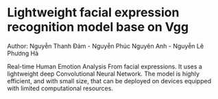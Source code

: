 # Lightweight facial expression recognition model base on Vgg
Author: Nguyễn Thanh Đảm - Nguyễn Phúc Nguyên Anh - Nguyễn Lê Phương Hà

Real-time Human Emotion Analysis From facial expressions. It uses a lightweight  deep Convolutional Neural Network.
The model is highly efficient, and with small size, that can be deployed on devices equipped with limited computational resources.
